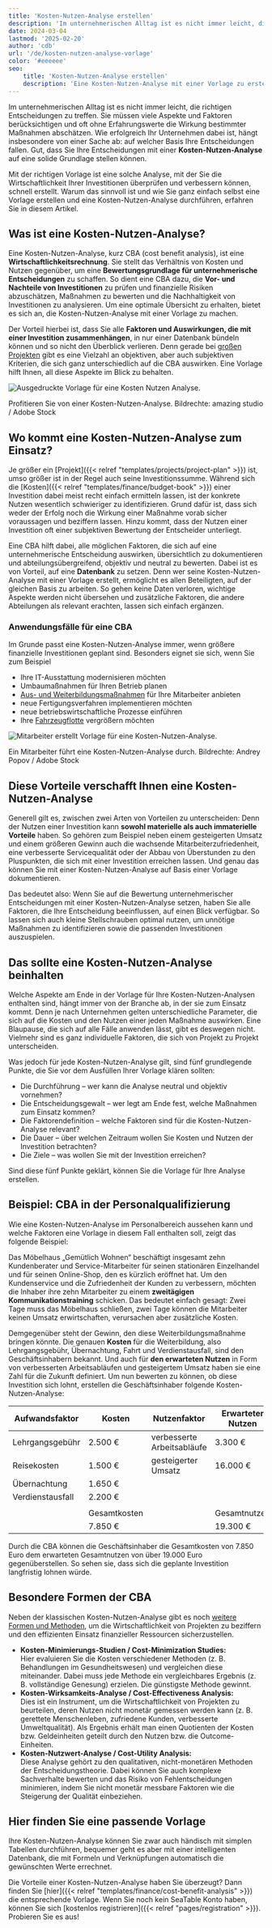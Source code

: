 ```yaml
---
title: 'Kosten-Nutzen-Analyse erstellen'
description: 'Im unternehmerischen Alltag ist es nicht immer leicht, die richtigen Entscheidungen zu treffen. Sie müssen viele Aspekte und Faktoren berücksichtigen und oft ohne Erfahrungswerte die Wirkung bestimmter Maßnahmen abschätzen. Wie erfolgreich Ihr Unternehmen dabei ist, hängt insbesondere von einer Sache ab: auf welcher Basis Ihre Entscheidungen fallen. Gut, dass Sie Ihre Entscheidungen mit einer Kosten-Nutzen-Analyse auf eine solide Grundlage stellen können.'
date: 2024-03-04
lastmod: '2025-02-20'
author: 'cdb'
url: '/de/kosten-nutzen-analyse-vorlage'
color: '#eeeeee'
seo:
    title: 'Kosten-Nutzen-Analyse erstellen'
    description: 'Eine Kosten-Nutzen-Analyse mit einer Vorlage zu erstellen ist praktisch, schnell und gewinnbringend. Wie es funktioniert, erfahren Sie hier.'
---
```


Im unternehmerischen Alltag ist es nicht immer leicht, die richtigen Entscheidungen zu treffen. Sie müssen viele Aspekte und Faktoren berücksichtigen und oft ohne Erfahrungswerte die Wirkung bestimmter Maßnahmen abschätzen. Wie erfolgreich Ihr Unternehmen dabei ist, hängt insbesondere von einer Sache ab: auf welcher Basis Ihre Entscheidungen fallen. Gut, dass Sie Ihre Entscheidungen mit einer **Kosten-Nutzen-Analyse** auf eine solide Grundlage stellen können.

Mit der richtigen Vorlage ist eine solche Analyse, mit der Sie die Wirtschaftlichkeit Ihrer Investitionen überprüfen und verbessern können, schnell erstellt. Warum das sinnvoll ist und wie Sie ganz einfach selbst eine Vorlage erstellen und eine Kosten-Nutzen-Analyse durchführen, erfahren Sie in diesem Artikel.

## Was ist eine Kosten-Nutzen-Analyse?

Eine Kosten-Nutzen-Analyse, kurz CBA (cost benefit analysis), ist eine **Wirtschaftlichkeitsrechnung**. Sie stellt das Verhältnis von Kosten und Nutzen gegenüber, um eine **Bewertungsgrundlage für unternehmerische Entscheidungen** zu schaffen. So dient eine CBA dazu, die **Vor- und Nachteile von Investitionen** zu prüfen und finanzielle Risiken abzuschätzen, Maßnahmen zu bewerten und die Nachhaltigkeit von Investitionen zu analysieren. Um eine optimale Übersicht zu erhalten, bietet es sich an, die Kosten-Nutzen-Analyse mit einer Vorlage zu machen.

Der Vorteil hierbei ist, dass Sie alle **Faktoren und Auswirkungen, die mit einer Investition zusammenhängen**, in nur einer Datenbank bündeln können und so nicht den Überblick verlieren. Denn gerade bei [großen Projekten](https://seatable.io/projektstrukturplan-vorlage/) gibt es eine Vielzahl an objektiven, aber auch subjektiven Kriterien, die sich ganz unterschiedlich auf die CBA auswirken. Eine Vorlage hilft Ihnen, all diese Aspekte im Blick zu behalten.

![Ausgedruckte Vorlage für eine Kosten Nutzen Analyse.](Kosten-Nutzen-Analyse-Vorlage_AdobeStock_518582008-711x474.jpg)

Profitieren Sie von einer Kosten-Nutzen-Analyse. Bildrechte: amazing studio / Adobe Stock

## Wo kommt eine Kosten-Nutzen-Analyse zum Einsatz?

Je größer ein [Projekt]({{< relref "templates/projects/project-plan" >}}) ist, umso größer ist in der Regel auch seine Investitionssumme. Während sich die [Kosten]({{< relref "templates/finance/budget-book" >}}) einer Investition dabei meist recht einfach ermitteln lassen, ist der konkrete Nutzen wesentlich schwieriger zu identifizieren. Grund dafür ist, dass sich weder der Erfolg noch die Wirkung einer Maßnahme vorab sicher voraussagen und beziffern lassen. Hinzu kommt, dass der Nutzen einer Investition oft einer subjektiven Bewertung der Entscheider unterliegt.

Eine CBA hilft dabei, alle möglichen Faktoren, die sich auf eine unternehmerische Entscheidung auswirken, übersichtlich zu dokumentieren und abteilungsübergreifend, objektiv und neutral zu bewerten. Dabei ist es von Vorteil, auf eine **Datenbank** zu setzen. Denn wer seine Kosten-Nutzen-Analyse mit einer Vorlage erstellt, ermöglicht es allen Beteiligten, auf der gleichen Basis zu arbeiten. So gehen keine Daten verloren, wichtige Aspekte werden nicht übersehen und zusätzliche Faktoren, die andere Abteilungen als relevant erachten, lassen sich einfach ergänzen.

### Anwendungsfälle für eine CBA

Im Grunde passt eine Kosten-Nutzen-Analyse immer, wenn größere finanzielle Investitionen geplant sind. Besonders eignet sie sich, wenn Sie zum Beispiel

- Ihre IT-Ausstattung modernisieren möchten
- Umbaumaßnahmen für Ihren Betrieb planen
- [Aus- und Weiterbildungsmaßnahmen](https://seatable.io/workshop-planen/) für Ihre Mitarbeiter anbieten
- neue Fertigungsverfahren implementieren möchten
- neue betriebswirtschaftliche Prozesse einführen
- Ihre [Fahrzeugflotte](https://seatable.io/fuhrparkmanagement/) vergrößern möchten

![Mitarbeiter erstellt Vorlage für eine Kosten-Nutzen-Analyse.](Kosten-Nutzen-Analyse-Vorlage_AdobeStock_467514550.jpg)

Ein Mitarbeiter führt eine Kosten-Nutzen-Analyse durch. Bildrechte: Andrey Popov / Adobe Stock

## Diese Vorteile verschafft Ihnen eine Kosten-Nutzen-Analyse

Generell gilt es, zwischen zwei Arten von Vorteilen zu unterscheiden: Denn der Nutzen einer Investition kann **sowohl materielle als auch immaterielle Vorteile** haben. So gehören zum Beispiel neben einem gesteigerten Umsatz und einem größeren Gewinn auch die wachsende Mitarbeiterzufriedenheit, eine verbesserte Servicequalität oder der Abbau von Überstunden zu den Pluspunkten, die sich mit einer Investition erreichen lassen. Und genau das können Sie mit einer Kosten-Nutzen-Analyse auf Basis einer Vorlage dokumentieren.

Das bedeutet also: Wenn Sie auf die Bewertung unternehmerischer Entscheidungen mit einer Kosten-Nutzen-Analyse setzen, haben Sie alle Faktoren, die Ihre Entscheidung beeinflussen, auf einen Blick verfügbar. So lassen sich auch kleine Stellschrauben optimal nutzen, um unnötige Maßnahmen zu identifizieren sowie die passenden Investitionen auszuspielen.

## Das sollte eine Kosten-Nutzen-Analyse beinhalten

Welche Aspekte am Ende in der Vorlage für Ihre Kosten-Nutzen-Analysen enthalten sind, hängt immer von der Branche ab, in der sie zum Einsatz kommt. Denn je nach Unternehmen gelten unterschiedliche Parameter, die sich auf die Kosten und den Nutzen einer jeden Maßnahme auswirken. Eine Blaupause, die sich auf alle Fälle anwenden lässt, gibt es deswegen nicht. Vielmehr sind es ganz individuelle Faktoren, die sich von Projekt zu Projekt unterscheiden.

Was jedoch für jede Kosten-Nutzen-Analyse gilt, sind fünf grundlegende Punkte, die Sie vor dem Ausfüllen Ihrer Vorlage klären sollten:

- Die Durchführung – wer kann die Analyse neutral und objektiv vornehmen?
- Die Entscheidungsgewalt – wer legt am Ende fest, welche Maßnahmen zum Einsatz kommen?
- Die Faktorendefinition – welche Faktoren sind für die Kosten-Nutzen-Analyse relevant?
- Die Dauer – über welchen Zeitraum wollen Sie Kosten und Nutzen der Investition betrachten?
- Die Ziele – was wollen Sie mit der Investition erreichen?

Sind diese fünf Punkte geklärt, können Sie die Vorlage für Ihre Analyse erstellen.

## Beispiel: CBA in der Personalqualifizierung

Wie eine Kosten-Nutzen-Analyse im Personalbereich aussehen kann und welche Faktoren eine Vorlage in diesem Fall enthalten soll, zeigt das folgende Beispiel:

Das Möbelhaus „Gemütlich Wohnen“ beschäftigt insgesamt zehn Kundenberater und Service-Mitarbeiter für seinen stationären Einzelhandel und für seinen Online-Shop, den es kürzlich eröffnet hat. Um den Kundenservice und die Zufriedenheit der Kunden zu verbessern, möchten die Inhaber ihre zehn Mitarbeiter zu einem **zweitägigen Kommunikationstraining** schicken. Das bedeutet einfach gesagt: Zwei Tage muss das Möbelhaus schließen, zwei Tage können die Mitarbeiter keinen Umsatz erwirtschaften, verursachen aber zusätzliche Kosten.

Demgegenüber steht der Gewinn, den diese Weiterbildungsmaßnahme bringen könnte. Die genauen **Kosten** für die Weiterbildung, also Lehrgangsgebühr, Übernachtung, Fahrt und Verdienstausfall, sind den Geschäftsinhabern bekannt. Und auch für **den erwarteten Nutzen** in Form von verbesserten Arbeitsabläufen und gesteigertem Umsatz haben sie eine Zahl für die Zukunft definiert. Um nun bewerten zu können, ob diese Investition sich lohnt, erstellen die Geschäftsinhaber folgende Kosten-Nutzen-Analyse:

| Aufwandsfaktor   | Kosten       | Nutzenfaktor               | Erwarteter Nutzen |
| ---------------- | ------------ | -------------------------- | ----------------- |
| Lehrgangsgebühr  | 2.500 €      | verbesserte Arbeitsabläufe | 3.300 €           |
| Reisekosten      | 1.500 €      | gesteigerter Umsatz        | 16.000 €          |
| Übernachtung     | 1.650 €      |                            |                   |
| Verdienstausfall | 2.200 €      |                            |                   |
|                  |              |                            |                   |
|                  | Gesamtkosten |                            | Gesamtnutzen      |
|                  | 7.850 €      |                            | 19.300 €          |

Durch die CBA können die Geschäftsinhaber die Gesamtkosten von 7.850 Euro dem erwarteten Gesamtnutzen von über 19.000 Euro gegenüberstellen. So sehen sie, dass sich die geplante Investition langfristig lohnen würde.

## Besondere Formen der CBA

Neben der klassischen Kosten-Nutzen-Analyse gibt es noch [weitere Formen und Methoden](https://de.wikipedia.org/wiki/Kosten-Nutzen-Analyse), um die Wirtschaftlichkeit von Projekten zu beziffern und den effizienten Einsatz finanzieller Ressourcen sicherzustellen.

- **Kosten-Minimierungs-Studien / Cost-Minimization Studies:**  
   Hier evaluieren Sie die Kosten verschiedener Methoden (z. B. Behandlungen im Gesundheitswesen) und vergleichen diese miteinander. Dabei muss jede Methode ein vergleichbares Ergebnis (z. B. vollständige Genesung) erzielen. Die günstigste Methode gewinnt.
- **Kosten-Wirksamkeits-Analyse / Cost-Effectiveness Analysis:**  
   Dies ist ein Instrument, um die Wirtschaftlichkeit von Projekten zu beurteilen, deren Nutzen nicht monetär gemessen werden kann (z. B. gerettete Menschenleben, zufriedene Kunden, verbesserte Umweltqualität). Als Ergebnis erhält man einen Quotienten der Kosten bzw. Geldeinheiten geteilt durch den Nutzen bzw. die Outcome-Einheiten.
- **Kosten-Nutzwert-Analyse / Cost-Utility Analysis:**  
   Diese Analyse gehört zu den qualitativen, nicht-monetären Methoden der Entscheidungstheorie. Dabei können Sie auch komplexe Sachverhalte bewerten und das Risiko von Fehlentscheidungen minimieren, indem Sie nicht monetär messbare Faktoren wie die Steigerung der Qualität einbeziehen.

## Hier finden Sie eine passende Vorlage

Ihre Kosten-Nutzen-Analyse können Sie zwar auch händisch mit simplen Tabellen durchführen, bequemer geht es aber mit einer intelligenten Datenbank, die mit Formeln und Verknüpfungen automatisch die gewünschten Werte errechnet.

Die Vorteile einer Kosten-Nutzen-Analyse haben Sie überzeugt? Dann finden Sie [hier]({{< relref "templates/finance/cost-benefit-analysis" >}}) die entsprechende Vorlage. Wenn Sie noch kein SeaTable Konto haben, können Sie sich [kostenlos registrieren]({{< relref "pages/registration" >}}). Probieren Sie es aus!
